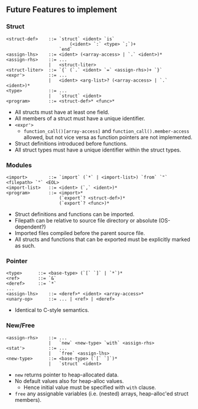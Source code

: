 ## Future Features to implement

### Struct

    <struct-def>    ::= `struct` <ident> `is`
                            (<ident> `:` <type> `;`)+
                        `end`
    <assign-lhs>    ::= <ident> (<array-access> | `.` <ident>)*
    <assign-rhs>    ::= ...
                    |   <struct-liter>
    <struct-liter>  ::= `{` (`.` <ident> `=` <assign-rhs>)+ `}`
    <expr'>         ::= ...
                    |   <ident> <arg-list>? (<array-access> | `.` <ident>)*
    <type>          ::= ...
                    |   `struct` <ident>
    <program>       ::= <struct-def>* <func>*

- All structs must have at least one field.
- All members of a struct must have a unique identifier.
- `<expr'>`
  - `function_call()[array-access]` and `function_call().member-access`
    allowed, but not vice versa as function pointers are not implemented.
- Struct definitions introduced before functions.
- All struct types must have a unique identifier within the struct types.

### Modules

    <import>        ::= `import` (`*` | <import-list>) `from` `"` <filepath> `"` <EOL>
    <import-list>   ::= <ident> (`,` <ident>)*
    <program>       ::= <import>*
                        (`export`? <struct-def>)*
                        (`export`? <func>)*

- Struct definitions and functions can be imported.
- Filepath can be relative to source file directory or absolute (OS-dependent?)
- Imported files compiled before the parent source file.
- All structs and functions that can be exported must be explicitly marked as such.

### Pointer

    <type>      ::= <base-type> (`[` `]` | `*`)*
    <ref>       ::= `&`
    <deref>     ::= `*`
    ...
    <assign-lhs>    ::= <deref>* <ident> <array-access>*
    <unary-op>      ::= ... | <ref> | <deref>

- Identical to C-style semantics.

### New/Free

    <assign-rhs>    ::= ...
                    |   `new` <new-type> `with` <assign-rhs>
    <stat'>         ::= ...
                    |   `free` <assign-lhs>
    <new-type>      ::= <base-type> (`[` `]`)*
                    |   `struct` <ident>

- `new` returns pointer to heap-allocated data.
- No default values also for heap-alloc values.
  - Hence initial value must be specified with `with` clause.
- `free` any assignable variables (i.e. (nested) arrays, heap-alloc'ed struct members).

